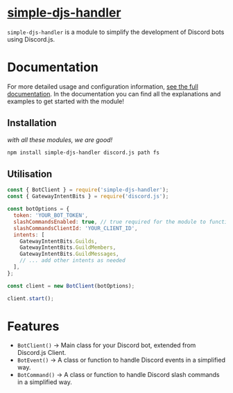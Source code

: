 # [simple-djs-handler](https://www.npmjs.com/package/simple-djs-handler)

`simple-djs-handler` is a module to simplify the development of Discord bots using Discord.js.

# Documentation
For more detailed usage and configuration information, [see the full documentation]([https://soon.soon/](https://simple-djs-handler.glitch.me)).
In the documentation you can find all the explanations and examples to get started with the module!

## Installation
*with all these modules, we are good!*
```bash
npm install simple-djs-handler discord.js path fs
```


## Utilisation
```js
const { BotClient } = require('simple-djs-handler');
const { GatewayIntentBits } = require('discord.js');

const botOptions = {
  token: 'YOUR_BOT_TOKEN',
  slashCommandsEnabled: true, // true required for the module to function properly!
  slashCommandsClientId: 'YOUR_CLIENT_ID',
  intents: [
    GatewayIntentBits.Guilds,
    GatewayIntentBits.GuildMembers,
    GatewayIntentBits.GuildMessages,
    // ... add other intents as needed
  ],
};

const client = new BotClient(botOptions);

client.start();
```

# Features
- `BotClient()` -> Main class for your Discord bot, extended from Discord.js Client.
- `BotEvent()` -> A class or function to handle Discord events in a simplified way.
- `BotCommand()` -> A class or function to handle Discord slash commands in a simplified way.
